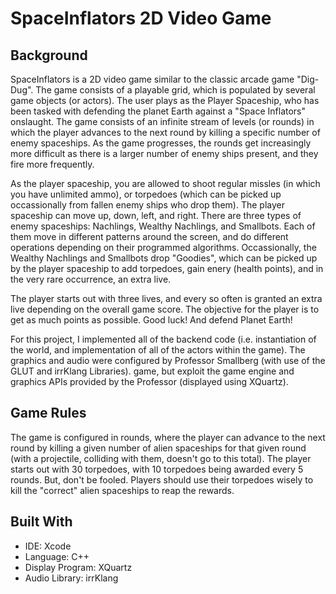 # SpaceInflators 2D Video Game

## Background
SpaceInflators is a 2D video game similar to the classic arcade game "Dig-Dug". The game consists of a
playable grid, which is populated by several game objects (or actors). The user plays as the Player 
Spaceship, who has been tasked with defending the planet Earth against a "Space Inflators" onslaught. The
game consists of an infinite stream of levels (or rounds) in which the player advances to the next round
by killing a specific number of enemy spaceships. As the game progresses, the rounds get increasingly more
difficult as there is a larger number of enemy ships present, and they fire more frequently.

As the player spaceship, you are allowed to shoot regular missles (in which you have unlimited ammo), or
torpedoes (which can be picked up occassionally from fallen enemy ships who drop them). The player 
spaceship can move up, down, left, and right. There are three types of enemy spaceships: Nachlings, Wealthy
Nachlings, and Smallbots. Each of them move in different patterns around the screen, and do different
operations depending on their programmed algorithms. Occassionally, the Wealthy Nachlings and Smallbots
drop "Goodies", which can be picked up by the player spaceship to add torpedoes, gain enery (health
points), and in the very rare occurrence, an extra live.

The player starts out with three lives, and every so often is granted an extra live depending on the 
overall game score. The objective for the player is to get as much points as possible. Good luck! And 
defend Planet Earth!

For this project, I implemented all of the backend code (i.e. instantiation of the world, and 
implementation of all of the actors within the game). The graphics and audio were configured by Professor
Smallberg (with use of the GLUT and irrKlang Libraries). 
game, but exploit the game engine and graphics APIs provided by
the Professor (displayed using XQuartz).

## Game Rules
The game is configured in rounds, where the player can advance to the next round by killing a given number 
of alien spaceships for that given round (with a projectile, colliding with them, doesn't go to this total).
The player starts out with 30 torpedoes, with 10 torpedoes being awarded every 5 rounds. But, don't be 
fooled. Players should use their torpedoes wisely to kill the "correct" alien spaceships to reap the rewards.

## Built With
* IDE: Xcode
* Language: C++ 
* Display Program: XQuartz
* Audio Library: irrKlang
